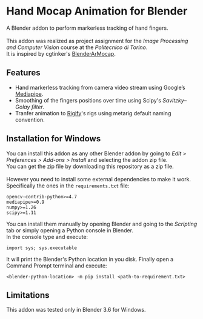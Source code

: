 # Hand Mocap Animation for Blender

A Blender addon to perform markerless tracking of hand fingers.
<br><br>
This addon was realized as project assignment for the *Image Processing and Computer Vision* course at the *Politecnico di Torino*.
<br>
It is inspired by cgtinker's [BlenderArMocap](https://github.com/cgtinker/BlendArMocap/).

## Features
- Hand markerless tracking from camera video stream using Google’s [Mediapipe](https://google.github.io/mediapipe/).
- Smoothing of the fingers positions over time using Scipy's *Savitzky–Golay filter*.
- Tranfer animation to [Rigify](https://docs.blender.org/manual/en/latest/addons/rigging/rigify/index.html)'s rigs using metarig default naming convention.

## Installation for Windows
You can install this addon as any other Blender addon by going to *Edit > Preferences > Add-ons > Install* and selecting the addon zip file.
<br>You can get the zip file by downloading this repository as a zip file.
<br><br>
However you need to install some external dependencies to make it work. Specifically the ones in the `requirements.txt` file:
````
opencv-contrib-python>=4.7
mediapipe>=0.9
numpy>=1.26
scipy>=1.11
````
You can install them manually by opening Blender and going to the *Scripting* tab or simply opening a Python console in Blender.
<br>In the console type and execute:
```console
import sys; sys.executable
```
It will print the Blender's Python location in you disk.
Finally open a Command Prompt terminal and execute:
```console
<blender-python-location> -m pip install <path-to-requirement.txt>
```

## Limitations
This addon was tested only in Blender 3.6 for Windows.